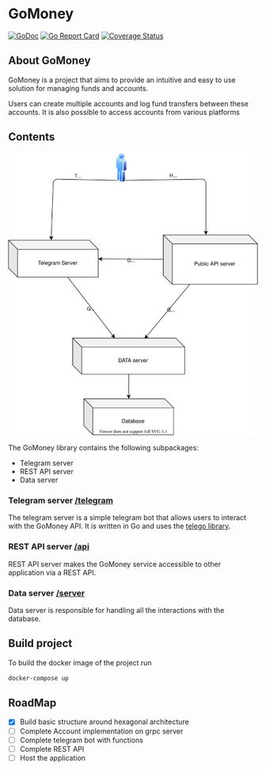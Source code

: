 # GoMoney 
[![GoDoc](https://godoc.org/github.com/lordvidex/gomoney?status.svg)](https://godoc.org/github.com/lordvidex/gomoney)
[![Go Report Card](https://goreportcard.com/badge/github.com/lordvidex/gomoney)](https://goreportcard.com/report/github.com/lordvidex/gomoney)
[![Coverage Status](https://coveralls.io/repos/github/lordvidex/gomoney/badge.svg?branch=main)](https://coveralls.io/github/lordvidex/gomoney?branch=main)

## About GoMoney
GoMoney is a project that aims to provide an intuitive
 and easy to use solution for managing funds and accounts.
 
 Users can create multiple accounts and log fund transfers between these accounts. It is also possible to access accounts from various platforms

## Contents
![schema](./schema.drawio.svg)

The GoMoney library contains the following subpackages:
- Telegram server
- REST API server 
- Data server

### Telegram server [/telegram](/telegram)

The telegram server is a simple telegram bot that allows users to interact with the GoMoney API. It is written in Go and uses the [telego library](https://github.com/SakoDroid/telego).

### REST API server [/api](/api)

REST API server makes the GoMoney service accessible to other application via a REST API. 

### Data server [/server](/server)

Data server is responsible for handling all the interactions with the database.


## Build project 
To build the docker image of the project run
```bash
docker-compose up
```

## RoadMap
- [x] Build basic structure around hexagonal architecture
- [ ] Complete Account implementation on grpc server
- [ ] Complete telegram bot with functions
- [ ] Complete REST API
- [ ] Host the application
